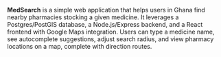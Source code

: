 **MedSearch** is a simple web application that helps users in Ghana find nearby pharmacies stocking a given medicine. It leverages a Postgres/PostGIS database, a Node.js/Express backend, and a React frontend with Google Maps integration. Users can type a medicine name, see autocomplete suggestions, adjust search radius, and view pharmacy locations on a map, complete with direction routes.